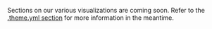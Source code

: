 Sections on our various visualizations are coming soon. Refer to the [.theme.yml section](theme.html) for more information in the meantime. 